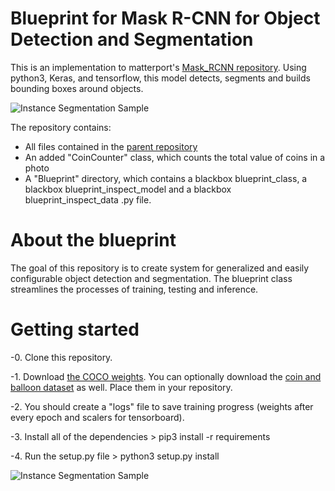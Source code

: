 # Blueprint for Mask R-CNN for Object Detection and Segmentation

This is an implementation to matterport's [Mask_RCNN repository](https://github.com/matterport/Mask_RCNN). Using python3, Keras, and tensorflow, this model detects, segments and builds bounding boxes around objects. 

![Instance Segmentation Sample](assets/street.png)

The repository contains: 
  - All files contained in the [parent repository](https://github.com/matterport/Mask_RCNN)
  - An added "CoinCounter" class, which counts the total value of coins in a photo
  - A "Blueprint" directory, which contains a blackbox blueprint_class, a blackbox blueprint_inspect_model and a blackbox           blueprint_inspect_data .py file.
 
# About the blueprint

The goal of this repository is to create system for generalized and easily configurable object detection and segmentation. The blueprint class streamlines the processes of training, testing and inference.


# Getting started
-0. Clone this repository.

-1. Download [the COCO weights](https://www.dropbox.com/s/acoxck93wmuq151/mask_rcnn_coco.h5?dl=0). You can optionally download the [coin and balloon dataset](https://www.dropbox.com/sh/5ywnb1788fhlrps/AAAoj0S2gjoKf6am077DQ_UAa?dl=0) as well. Place them in your repository.

-2. You should create a "logs" file to save training progress (weights after every epoch and scalers for tensorboard). 

-3. Install all of the dependencies > pip3 install -r requirements

-4. Run the setup.py file > python3 setup.py install

![Instance Segmentation Sample](assets/balloon_color_splash.gif)

